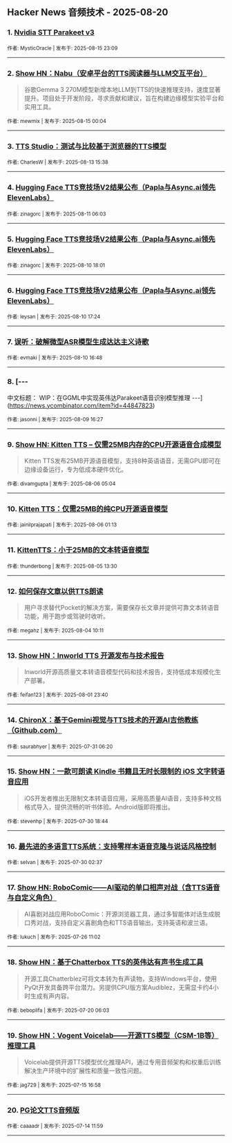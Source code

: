 ## Hacker News 音频技术 - 2025-08-20


### 1. [Nvidia STT Parakeet v3](https://news.ycombinator.com/item?id=44918313)

<sub>作者: MysticOracle | 发布于: 2025-08-15 23:09</sub>

---

### 2. [Show HN：Nabu（安卓平台的TTS阅读器与LLM交互平台）](https://news.ycombinator.com/item?id=44907170)
> 谷歌Gemma 3 270M模型新增本地LLM到TTS的快速推理支持，速度显著提升。项目处于开发阶段，寻求贡献和建议，旨在构建边缘模型实验平台和实用工具。

<sub>作者: mewmix | 发布于: 2025-08-15 00:04</sub>

---

### 3. [TTS Studio：测试与比较基于浏览器的TTS模型](https://news.ycombinator.com/item?id=44889900)

<sub>作者: CharlesW | 发布于: 2025-08-13 15:38</sub>

---

### 4. [Hugging Face TTS竞技场V2结果公布（Papla与Async.ai领先ElevenLabs）](https://news.ycombinator.com/item?id=44861142)

<sub>作者: zinagorc | 发布于: 2025-08-11 06:03</sub>

---

### 5. [Hugging Face TTS竞技场V2结果公布（Papla与Async.ai领先ElevenLabs）](https://news.ycombinator.com/item?id=44856995)

<sub>作者: zinagorc | 发布于: 2025-08-10 18:01</sub>

---

### 6. [Hugging Face TTS竞技场V2结果公布（Papla与Async.ai领先ElevenLabs）](https://news.ycombinator.com/item?id=44856714)

<sub>作者: leysan | 发布于: 2025-08-10 17:24</sub>

---

### 7. [误听：破解微型ASR模型生成达达主义诗歌](https://news.ycombinator.com/item?id=44856410)

<sub>作者: evmaki | 发布于: 2025-08-10 16:48</sub>

---

### 8. [---
中文标题：
WIP：在GGML中实现英伟达Parakeet语音识别模型推理
---](https://news.ycombinator.com/item?id=44847823)

<sub>作者: jasonni | 发布于: 2025-08-09 16:27</sub>

---

### 9. [Show HN: Kitten TTS – 仅需25MB内存的CPU开源语音合成模型](https://news.ycombinator.com/item?id=44807868)
> Kitten TTS发布25MB开源语音模型，支持8种英语语音，无需GPU即可在边缘设备运行，专为低成本硬件优化。

<sub>作者: divamgupta | 发布于: 2025-08-06 05:04</sub>

---

### 10. [Kitten TTS：仅需25MB的纯CPU开源语音模型](https://news.ycombinator.com/item?id=44806543)

<sub>作者: jainilprajapati | 发布于: 2025-08-06 01:13</sub>

---

### 11. [KittenTTS：小于25MB的文本转语音模型](https://news.ycombinator.com/item?id=44797724)

<sub>作者: thunderbong | 发布于: 2025-08-05 13:30</sub>

---

### 12. [如何保存文章以供TTS朗读](https://news.ycombinator.com/item?id=44783867)
> 用户寻求替代Pocket的解决方案，需要保存长文章并提供可靠文本转语音功能，用于跑步或驾驶时收听。

<sub>作者: megahz | 发布于: 2025-08-04 10:11</sub>

---

### 13. [Show HN：Inworld TTS 开源发布与技术报告](https://news.ycombinator.com/item?id=44763614)
> Inworld开源高质量文本转语音模型代码和技术报告，支持低成本规模化生产部署。

<sub>作者: feifan123 | 发布于: 2025-08-01 23:40</sub>

---

### 14. [ChironX：基于Gemini视觉与TTS技术的开源AI吉他教练（Github.com）](https://news.ycombinator.com/item?id=44742873)

<sub>作者: saurabhyer | 发布于: 2025-07-31 06:20</sub>

---

### 15. [Show HN：一款可朗读 Kindle 书籍且无时长限制的 iOS 文字转语音应用](https://news.ycombinator.com/item?id=44738030)
> iOS开发者推出无限制文本转语音应用，采用高质量AI语音，支持多种文档格式导入，提供流畅的听书体验。Android版即将推出。

<sub>作者: stevenhp | 发布于: 2025-07-30 18:44</sub>

---

### 16. [最先进的多语言TTS系统：支持零样本语音克隆与说话风格控制](https://news.ycombinator.com/item?id=44730472)

<sub>作者: selvan | 发布于: 2025-07-30 02:37</sub>

---

### 17. [Show HN: RoboComic——AI驱动的单口相声对战（含TTS语音与自定义角色）](https://news.ycombinator.com/item?id=44693095)
> AI喜剧对战应用RoboComic：开源浏览器工具，通过多智能体对话生成脱口秀对战，支持自定义喜剧角色和TTS语音输出，支持英语和波兰语。

<sub>作者: lukuch | 发布于: 2025-07-26 11:02</sub>

---

### 18. [Show HN：基于Chatterbox TTS的英伟达有声书生成工具](https://news.ycombinator.com/item?id=44622383)
> 开源工具Chatterblez可将文本转为有声读物，支持Windows平台，使用PyQt开发具备跨平台潜力。另提供CPU版方案Audiblez，无需显卡约4小时生成有声内容。

<sub>作者: beboplifa | 发布于: 2025-07-20 06:03</sub>

---

### 19. [Show HN：Vogent Voicelab——开源TTS模型（CSM-1B等）推理工具](https://news.ycombinator.com/item?id=44573303)
> Voicelab提供开源TTS模型优化推理API，通过专用音频架构和权重后训练解决生产环境中的扩展性和质量一致性问题。

<sub>作者: jag729 | 发布于: 2025-07-15 16:58</sub>

---

### 20. [PG论文TTS音频版](https://news.ycombinator.com/item?id=44559098)

<sub>作者: caaaadr | 发布于: 2025-07-14 11:59</sub>

---
